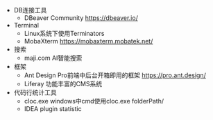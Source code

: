 * DB连接工具
    * DBeaver Community https://dbeaver.io/
* Terminal
    * Linux系统下使用Terminators
    * MobaXterm https://mobaxterm.mobatek.net/
* 搜索
    * maji.com AI智能搜索
* 框架
    * Ant Design Pro前端中后台开箱即用的框架 https://pro.ant.design/
    * Liferay 功能丰富的CMS系统
* 代码行统计工具
  * cloc.exe windows中cmd使用cloc.exe folderPath/
  * IDEA plugin statistic